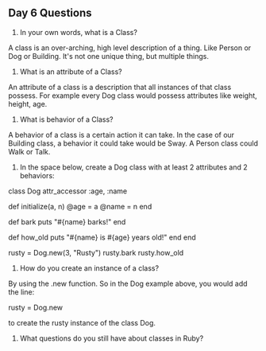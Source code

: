 ## Day 6 Questions

1. In your own words, what is a Class?

A class is an over-arching, high level description of a thing. Like Person or Dog or Building. It's not one unique thing, but multiple things.

1. What is an attribute of a Class?

An attribute of a class is a description that all instances of that class possess. For example every Dog class would possess attributes like weight, height, age.

1. What is behavior of a Class?

A behavior of a class is a certain action it can take. In the case of our Building class, a behavior it could take would be Sway. A Person class could Walk or Talk.

1. In the space below, create a Dog class with at least 2 attributes and 2 behaviors:


class Dog
  attr_accessor :age, :name

  def initialize(a, n)
    @age = a
    @name = n
  end

  def bark
    puts "#{name} barks!"
  end

  def how_old
    puts "#{name} is #{age} years old!"
  end
end

rusty = Dog.new(3, "Rusty")
rusty.bark
rusty.how_old


1. How do you create an instance of a class?

By using the .new function. So in the Dog example above, you would add the line:

rusty = Dog.new

to create the rusty instance of the class Dog.

1. What questions do you still have about classes in Ruby?

